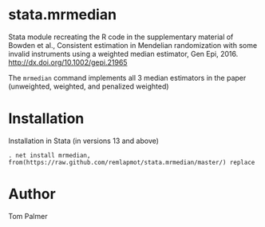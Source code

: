 # stata.mrmedian
Stata module recreating the R code in the supplementary material of Bowden et al., Consistent estimation in Mendelian randomization with some invalid instruments using a weighted median estimator, Gen Epi, 2016. <http://dx.doi.org/10.1002/gepi.21965>

The `mrmedian` command implements all 3 median estimators in the paper (unweighted, weighted, and penalized weighted)

Installation
============

Installation in Stata (in versions 13 and above)
```
. net install mrmedian, from(https://raw.github.com/remlapmot/stata.mrmedian/master/) replace
```

Author
=======
Tom Palmer
